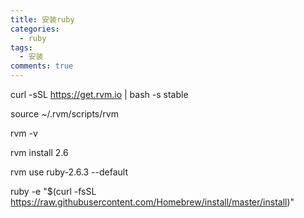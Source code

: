 ```yaml
---
title: 安装ruby
categories:
  - ruby
tags:
  - 安装
comments: true
---
```


curl -sSL https://get.rvm.io | bash -s stable

source ~/.rvm/scripts/rvm

rvm -v

rvm install 2.6

rvm use ruby-2.6.3 --default

ruby -e "\$(curl -fsSL https://raw.githubusercontent.com/Homebrew/install/master/install)"
